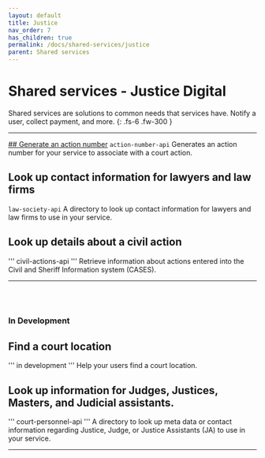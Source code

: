 ```yaml
---
layout: default
title: Justice
nav_order: 7
has_children: true
permalink: /docs/shared-services/justice
parent: Shared services
---
```


# Shared services - Justice Digital

Shared services are solutions to common needs that services have. Notify a user, collect payment, and more.
{: .fs-6 .fw-300 }

---

[## Generate an action number](https://twjeffery.github.io/DIO-test-2/docs/shared-service/Justice/generate-an-action-number/)
`action-number-api`
Generates an action number for your service to associate with a court action.


## Look up contact information for lawyers and law firms
`law-society-api`
A directory to look up contact information for lawyers and law firms to use in your service.

## Look up details about a civil action
'''
civil-actions-api
'''
Retrieve information about actions entered into the Civil and Sheriff Information system (CASES).

---
<br><br>
### In Development
## Find a court location
'''
in development
'''
Help your users find a court location.

## Look up information for Judges, Justices, Masters, and Judicial assistants.
'''
court-personnel-api
'''
A directory to look up meta data or contact information regarding Justice, Judge, or Justice Assistants (JA) to use in your service.

---
